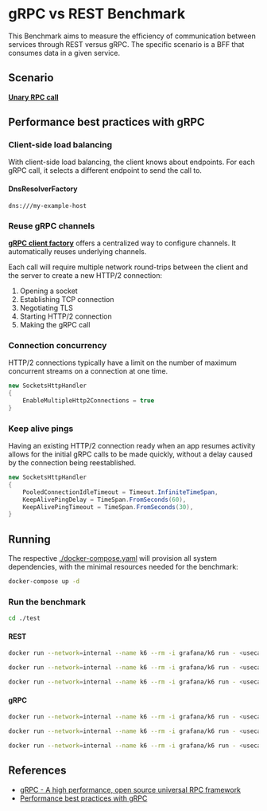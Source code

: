 # gRPC vs REST Benchmark

This Benchmark aims to measure the efficiency of communication between services through REST versus gRPC. The specific scenario is a BFF that consumes data in a given service.

## Scenario

[**Unary RPC call**](https://grpc.io/docs/what-is-grpc/core-concepts/#unary-rpc)

## Performance best practices with gRPC

### Client-side load balancing

With client-side load balancing, the client knows about endpoints. For each gRPC call, it selects a different endpoint to send the call to.

#### DnsResolverFactory

```text
dns:///my-example-host
```
### Reuse gRPC channels

[**gRPC client factory**](https://docs.microsoft.com/en-us/aspnet/core/grpc/clientfactory?view=aspnetcore-6.0) offers a centralized way to configure channels. It automatically reuses underlying channels.

Each call will require multiple network round-trips between the client and the server to create a new HTTP/2 connection:

1. Opening a socket
2. Establishing TCP connection
3. Negotiating TLS
4. Starting HTTP/2 connection
5. Making the gRPC call

### Connection concurrency

HTTP/2 connections typically have a limit on the number of maximum concurrent streams on a connection at one time.

```c#
new SocketsHttpHandler
{
    EnableMultipleHttp2Connections = true
}
```

### Keep alive pings

Having an existing HTTP/2 connection ready when an app resumes activity allows for the initial gRPC calls to be made quickly, without a delay caused by the connection being reestablished.

```c#
new SocketsHttpHandler
{
    PooledConnectionIdleTimeout = Timeout.InfiniteTimeSpan,
    KeepAlivePingDelay = TimeSpan.FromSeconds(60),
    KeepAlivePingTimeout = TimeSpan.FromSeconds(30),
}
```

## Running

The respective [./docker-compose.yaml](./docker-compose.yaml) will provision all system dependencies, with the minimal resources needed for the benchmark:

```bash
docker-compose up -d
```

### Run the benchmark

```bash
cd ./test
```

#### REST

```bash
docker run --network=internal --name k6 --rm -i grafana/k6 run - <usecase-rest-health.js
```

```bash
docker run --network=internal --name k6 --rm -i grafana/k6 run - <usecase-rest-retrieve.js
```

```bash
docker run --network=internal --name k6 --rm -i grafana/k6 run - <usecase-rest-submission.js
```

#### gRPC

```bash
docker run --network=internal --name k6 --rm -i grafana/k6 run - <usecase-grpc-health.js
```

```bash
docker run --network=internal --name k6 --rm -i grafana/k6 run - <usecase-grpc-retrieve.js
```

```bash
docker run --network=internal --name k6 --rm -i grafana/k6 run - <usecase-grpc-submission.js
```

## References

* [gRPC - A high performance, open source universal RPC framework](https://grpc.io/docs/languages/csharp/quickstart/#run)
* [Performance best practices with gRPC](https://docs.microsoft.com/en-us/aspnet/core/grpc/performance?view=aspnetcore-6.0)